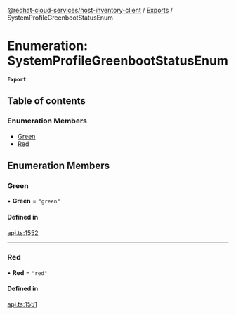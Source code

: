 [@redhat-cloud-services/host-inventory-client](../README.md) / [Exports](../modules.md) / SystemProfileGreenbootStatusEnum

# Enumeration: SystemProfileGreenbootStatusEnum

**`Export`**

## Table of contents

### Enumeration Members

- [Green](SystemProfileGreenbootStatusEnum.md#green)
- [Red](SystemProfileGreenbootStatusEnum.md#red)

## Enumeration Members

### Green

• **Green** = ``"green"``

#### Defined in

[api.ts:1552](https://github.com/gkarat/javascript-clients/blob/master/packages/host-inventory/api.ts#L1552)

___

### Red

• **Red** = ``"red"``

#### Defined in

[api.ts:1551](https://github.com/gkarat/javascript-clients/blob/master/packages/host-inventory/api.ts#L1551)
